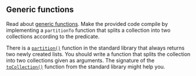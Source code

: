 ## Generic functions

Read about [generic functions](https://kotlinlang.org/docs/reference/generics.html#generic-functions).
Make the provided code compile by implementing a `partitionTo` function that splits
a collection into two collections according to the predicate.

There is a [`partition()`](https://kotlinlang.org/api/latest/jvm/stdlib/kotlin.collections/kotlin.-iterable/partition.html)
function in the standard library that always returns two newly created lists.
You should write a function that splits the collection into two collections given as arguments.
The signature of the
[`toCollection()`](https://kotlinlang.org/api/latest/jvm/stdlib/kotlin.collections/kotlin.-iterable/to-collection.html)
 function from the standard library might help you.